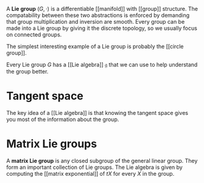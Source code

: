 A **Lie group** $(G, \cdot)$ is a differentiable [[manifold]] with [[group]] structure. The compatability between these two abstractions is enforced by demanding that group multiplication and inversion are smooth. Every group can be made into a Lie group by giving it the discrete topology, so we usually focus on connected groups.

The simplest interesting example of a Lie group is probably the [[circle group]].

Every Lie group $G$ has a [[Lie algebra]] $\mathfrak{g}$ that we can use to help understand the group better.

# Tangent space

The key idea of a [[Lie algebra]] is that knowing the tangent space gives you most of the information about the group.

# Matrix Lie groups

A **matrix Lie group** is any closed subgroup of the general linear group. They form an important collection of Lie groups. The Lie algebra is given by computing the [[matrix exponential]] of $tX$ for every $X$ in the group.
